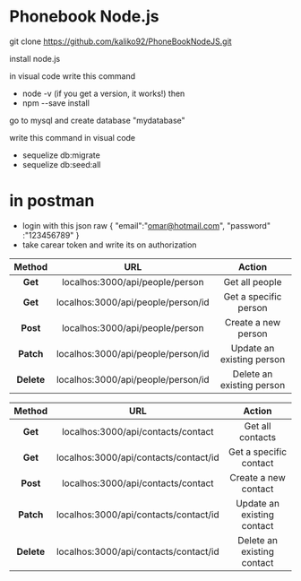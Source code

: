 # Phonebook Node.js

git clone https://github.com/kaliko92/PhoneBookNodeJS.git

install node.js

in visual code 
write this command
- node -v (if you get a version, it works!)
then
- npm --save install

go to mysql and create database "mydatabase"

write this command in visual code
- sequelize db:migrate
- sequelize db:seed:all

<!-- if it doesn't work, write this in command 
- npm install --save sequelize
then try write previews command again -->


# in postman
- login with this json raw
{
    "email":"omar@hotmail.com",
    "password" :"123456789"
}
- take carear token and write its on authorization

|**Method**| **URL**                              | **Action**                |
|:--------:|:------------------------------------:|:-------------------------:|
|**Get**   |localhos:3000/api/people/person       | Get all people            |
|**Get**   |localhos:3000/api/people/person/id    | Get a specific person     |
|**Post**  |localhos:3000/api/people/person       | Create a new person       |
|**Patch** |localhos:3000/api/people/person/id    | Update an existing person |
|**Delete**|localhos:3000/api/people/person/id    | Delete an existing person |

|**Method**| **URL**                              | **Action**                |
|:--------:|:------------------------------------:|:-------------------------:|
|**Get**   |localhos:3000/api/contacts/contact       | Get all contacts           |
|**Get**   |localhos:3000/api/contacts/contact/id    | Get a specific contact     |
|**Post**  |localhos:3000/api/contacts/contact       | Create a new contact       |
|**Patch** |localhos:3000/api/contacts/contact/id    | Update an existing contact |
|**Delete**|localhos:3000/api/contacts/contact/id    | Delete an existing contact |



<!-- # update fist database
write this command to drop tables and datas, and seed them again
- sequelize db:migrate:undo

then write this again
- sequelize db:migrate
- sequelize db:seed:all -->